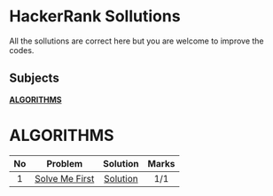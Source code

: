 # HackerRank Sollutions

All the sollutions are correct here but you are welcome to improve the codes.

## Subjects

**[ALGORITHMS](#algorithms)**

# ALGORITHMS

| No  |                                    Problem                                     |               Solution                | Marks |
| :-: | :----------------------------------------------------------------------------: | :-----------------------------------: | :---: |
|  1  | [Solve Me First](https://www.hackerrank.com/challenges/solve-me-first/problem) | [Solution](./Algorithm/solveMeFirst/) |  1/1  |
